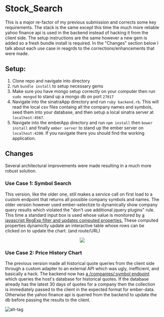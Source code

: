 # Stock_Search

This is a major re-factor of my previous submission and corrects some key requirements. The stack is the same except this time the much more reliable yahoo finance api is used in the backend instead of hacking it from the client side.  The setup instructions are the same however a new gem is added so a fresh bundle install is required. In the "Changes" section below I talk about each use case in reagrds to the corrections/enhancements that were made.

## Setup:

1. Clone repo and navigate into directory
2. run `bundle install` to setup necessary gems
3. Make sure you have mongo setup correctly on your computer then run `sudo mongod` to stand up a mongo db on port `27017`
4. Navigate into the sinatraApp directory and run `ruby backend.rb`. This will read the local csv files containg all the company names and symbols, seed them into your database, and then setup a local sinatra server at `localhost:4567`.
5. Navigate into the emberApp directory and run `npm install` then `bower install` and finally `ember server` to stand up the ember server on `localhost:4200`. If you navigate there you should find the working application.

## Changes

Several architectural improvements were made resulting in a much more robust solution.

### Use Case 1: Symbol Search

  This version, like the older one, still makes a service call on first load to a custom endpoint that returns all possible company symbols and names. The older version however used ember-selectize to dynamically show company query results which violated the "don't use additional jquery plugins" rule. This time a standard input box is used whose value is monitored by [a javascript RegExp filter and updates computed properties.](https://github.com/Luiz-N/Stock_Search/blob/refactor/emberApp/app/components/symbol-search/component.js) These computed properties dynamiclly update an interactive table whose rows can be clicked on to update the chart. (and route/URL)
  
  <p align="center">
    <img src="http://f.cl.ly/items/1X111A052b3h3423383B/Image%202015-11-09%20at%2011.32.29%20PM.png"/>
  </p>
  
  
### Use Case 2: Price History Chart

  The previous version made all historical quote queries from the client side through a custom adapter to an external API which was ugly, inefficient, and basically a hack. The backend now has [a /companies/:symbol endpoint](https://github.com/Luiz-N/Stock_Search/blob/refactor/sinatraApp/backend.rb) which queries the host's database for historical quotes. If the database already has the latest 30 days of quotes for a company then the collection is immediately passed to the client in the expected format for ember-data. Otherwise the yahoo finance api is queried from the backend to update the db before passing the results to the client.


![alt-tag](http://f.cl.ly/items/2o012V0A431Q2n2T3K1t/Image%202015-11-09%20at%2011.23.37%20PM.png)
